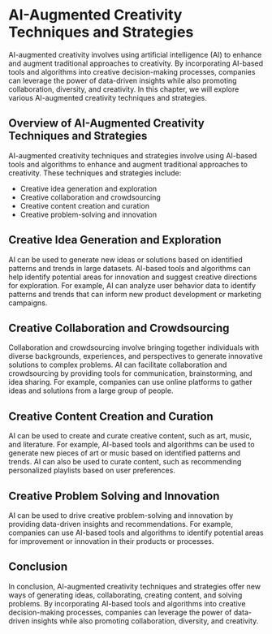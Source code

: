 AI-Augmented Creativity Techniques and Strategies
=================================================

AI-augmented creativity involves using artificial intelligence (AI) to enhance and augment traditional approaches to creativity. By incorporating AI-based tools and algorithms into creative decision-making processes, companies can leverage the power of data-driven insights while also promoting collaboration, diversity, and creativity. In this chapter, we will explore various AI-augmented creativity techniques and strategies.

Overview of AI-Augmented Creativity Techniques and Strategies
-------------------------------------------------------------

AI-augmented creativity techniques and strategies involve using AI-based tools and algorithms to enhance and augment traditional approaches to creativity. These techniques and strategies include:

* Creative idea generation and exploration
* Creative collaboration and crowdsourcing
* Creative content creation and curation
* Creative problem-solving and innovation

Creative Idea Generation and Exploration
----------------------------------------

AI can be used to generate new ideas or solutions based on identified patterns and trends in large datasets. AI-based tools and algorithms can help identify potential areas for innovation and suggest creative directions for exploration. For example, AI can analyze user behavior data to identify patterns and trends that can inform new product development or marketing campaigns.

Creative Collaboration and Crowdsourcing
----------------------------------------

Collaboration and crowdsourcing involve bringing together individuals with diverse backgrounds, experiences, and perspectives to generate innovative solutions to complex problems. AI can facilitate collaboration and crowdsourcing by providing tools for communication, brainstorming, and idea sharing. For example, companies can use online platforms to gather ideas and solutions from a large group of people.

Creative Content Creation and Curation
--------------------------------------

AI can be used to create and curate creative content, such as art, music, and literature. For example, AI-based tools and algorithms can be used to generate new pieces of art or music based on identified patterns and trends. AI can also be used to curate content, such as recommending personalized playlists based on user preferences.

Creative Problem Solving and Innovation
---------------------------------------

AI can be used to drive creative problem-solving and innovation by providing data-driven insights and recommendations. For example, companies can use AI-based tools and algorithms to identify potential areas for improvement or innovation in their products or processes.

Conclusion
----------

In conclusion, AI-augmented creativity techniques and strategies offer new ways of generating ideas, collaborating, creating content, and solving problems. By incorporating AI-based tools and algorithms into creative decision-making processes, companies can leverage the power of data-driven insights while also promoting collaboration, diversity, and creativity.

